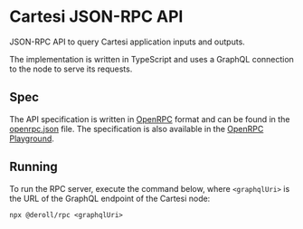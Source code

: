 # Cartesi JSON-RPC API

JSON-RPC API to query Cartesi application inputs and outputs.

The implementation is written in TypeScript and uses a GraphQL connection to the node to serve its requests.

## Spec

The API specification is written in [OpenRPC](https://open-rpc.org) format and can be found in the [openrpc.json](openrpc.json) file. The specification is also available in the [OpenRPC Playground](https://playground.open-rpc.org/?schemaUrl=https://raw.githubusercontent.com/tuler/deroll/main/packages/rpc/openrpc.json).

## Running

To run the RPC server, execute the command below, where `<graphqlUri>` is the URL of the GraphQL endpoint of the Cartesi node:

```shell
npx @deroll/rpc <graphqlUri>
```
